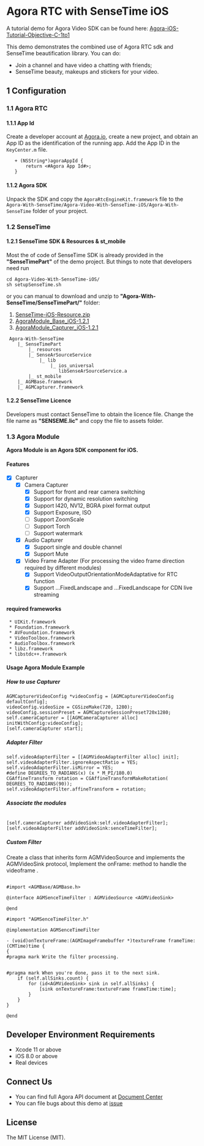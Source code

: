 # Agora RTC with SenseTime iOS

A tutorial demo for Agora Video SDK can be found here: [Agora-iOS-Tutorial-Objective-C-1to1](https://github.com/AgoraIO/Basic-Video-Call/tree/master/One-to-One-Video/Agora-iOS-Tutorial-Objective-C-1to1)

This demo demonstrates the combined use of Agora RTC sdk and SenseTime beautification library. You can do:

- Join a channel and have video a chatting with friends;
- SenseTime beauty, makeups and stickers for your video.

## 1 Configuration

### 1.1 Agora RTC
#### 1.1.1 App Id

Create a developer account at [Agora.io](https://dashboard.agora.io/signin/), create a new project, and obtain an App ID as the identification of the running app. Add the App ID in the `KeyCenter.m` file.

```
   + (NSString*)agoraAppId {
       return <#Agora App Id#>;
   }
```

#### 1.1.2 Agora SDK

Unpack the SDK and copy the `AgoraRtcEngineKit.framework` file to the `Agora-With-SenseTime/Agora-Video-With-SenseTime-iOS/Agora-With-SenseTime` folder of your project.


### 1.2 SenseTime


#### 1.2.1 SenseTime SDK & Resources & st_mobile

Most the of code of SenseTime SDK is already provided in the **"SenseTimePart"** of the demo project.
But things to note that developers need run 
```
cd Agora-Video-With-SenseTime-iOS/
sh setupSenseTime.sh
```
or you can manual to download and unzip to **"Agora-With-SenseTime/SenseTimePart/"** folder:
1. [SenseTime-iOS-Resource.zip](https://github.com/AgoraIO/Agora-With-SenseTime/releases/download/0.0.1/SenseTime-iOS-Resource.zip) 
2. [AgoraModule_Base_iOS-1.2.1](https://download.agora.io/components/release/AgoraModule_Base_iOS-1.2.1.zip)
3. [AgoraModule_Capturer_iOS-1.2.1](https://download.agora.io/components/release/AgoraModule_Capturer_iOS-1.2.1.zip)

```
 Agora-With-SenseTime
    |_ SenseTimePart
        |_ resources
        |_ SenseArSourceService
            |_ lib
                |_ ios_universal
                   libSenseArSourceService.a
        |_ st_mobile
    |_ AGMBase.framework
    |_ AGMCapturer.framework
```

#### 1.2.2 SenseTime Licence

Developers must contact SenseTime to obtain the licence file. Change the file name as **"SENSEME.lic"** and copy the file to assets folder.

### 1.3 Agora Module
**Agora Module is an Agora  SDK component for iOS.**  

#### Features
- [x] 	Capturer
	- [x] Camera Capturer
		- [x] Support for front and rear camera switching
		- [x] Support for dynamic resolution switching
		- [x] Support I420, NV12, BGRA pixel format output
		- [x] Support Exposure, ISO
		- [ ] Support ZoomScale
		- [ ] Support Torch
		- [ ] Support watermark
	- [x] Audio Capturer
		- [x] Support single and double channel
		- [x] Support Mute
	- [x]  Video Frame Adapter (For processing the video frame direction required by different modules)
		- [x] Support VideoOutputOrientationModeAdaptative for RTC function
		- [x] Support ...FixedLandscape and ...FixedLandscape for CDN live streaming
  
#### required frameworks
     * UIKit.framework
     * Foundation.framework
     * AVFoundation.framework
     * VideoToolbox.framework
     * AudioToolbox.framework
     * libz.framework
     * libstdc++.framework
                               
                      
#### Usage Agora Module Example 
##### How to use Capturer

```objc
AGMCapturerVideoConfig *videoConfig = [AGMCapturerVideoConfig defaultConfig];
videoConfig.videoSize = CGSizeMake(720, 1280);
videoConfig.sessionPreset = AGMCaptureSessionPreset720x1280;
self.cameraCapturer = [[AGMCameraCapturer alloc] initWithConfig:videoConfig];
[self.cameraCapturer start];
```

##### Adapter Filter

 ```objc
 self.videoAdapterFilter = [[AGMVideoAdapterFilter alloc] init];
 self.videoAdapterFilter.ignoreAspectRatio = YES;
 self.videoAdapterFilter.isMirror = YES;
 #define DEGREES_TO_RADIANS(x) (x * M_PI/180.0)
 CGAffineTransform rotation = CGAffineTransformMakeRotation( DEGREES_TO_RADIANS(90));
 self.videoAdapterFilter.affineTransform = rotation;
 ```

##### Associate the modules

```objc

[self.cameraCapturer addVideoSink:self.videoAdapterFilter];
[self.videoAdapterFilter addVideoSink:senceTimeFilter];

```

##### Custom Filter

Create a class that inherits form AGMVideoSource and implements the AGMVideoSink protocol, Implement the onFrame: method to handle the videoframe .

```objc

#import <AGMBase/AGMBase.h>

@interface AGMSenceTimeFilter : AGMVideoSource <AGMVideoSink>

@end

#import "AGMSenceTimeFilter.h"

@implementation AGMSenceTimeFilter

- (void)onTextureFrame:(AGMImageFramebuffer *)textureFrame frameTime:(CMTime)time {
{
#pragma mark Write the filter processing.
    
    
#pragma mark When you're done, pass it to the next sink.
    if (self.allSinks.count) {
        for (id<AGMVideoSink> sink in self.allSinks) {
            [sink onTextureFrame:textureFrame frameTime:time];
        }
    }
}

@end

```

## Developer Environment Requirements
- Xcode 11 or above
- iOS 8.0 or above
- Real devices

## Connect Us

- You can find full Agora API document at [Document Center](https://docs.agora.io/en/)
- You can file bugs about this demo at [issue](https://github.com/AgoraIO/Advanced-Video/issues)

## License

The MIT License (MIT).
